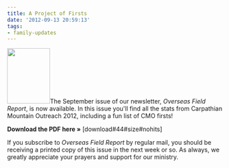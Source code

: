 ```yaml
---
title: A Project of Firsts
date: '2012-09-13 20:59:13'
tags:
- family-updates
---
```


<img class="alignleft size-full wp-image-1612" title="OFR-September-2012-1" src="https://s3.amazonaws.com/images.ofreport.com/2012/09/OFR-September-2012-1.jpg" alt="" width="100" height="129" />The September issue of our newsletter, <em>Overseas Field Report</em>, is now available. In this issue you'll find all the stats from Carpathian Mountain Outreach 2012, including a fun list of CMO firsts!

<strong>Download the PDF here »</strong> [download#44#size#nohits]

If you subscribe to <em>Overseas Field Report</em> by regular mail, you should be receiving a printed copy of this issue in the next week or so. As always, we greatly appreciate your prayers and support for our ministry.
